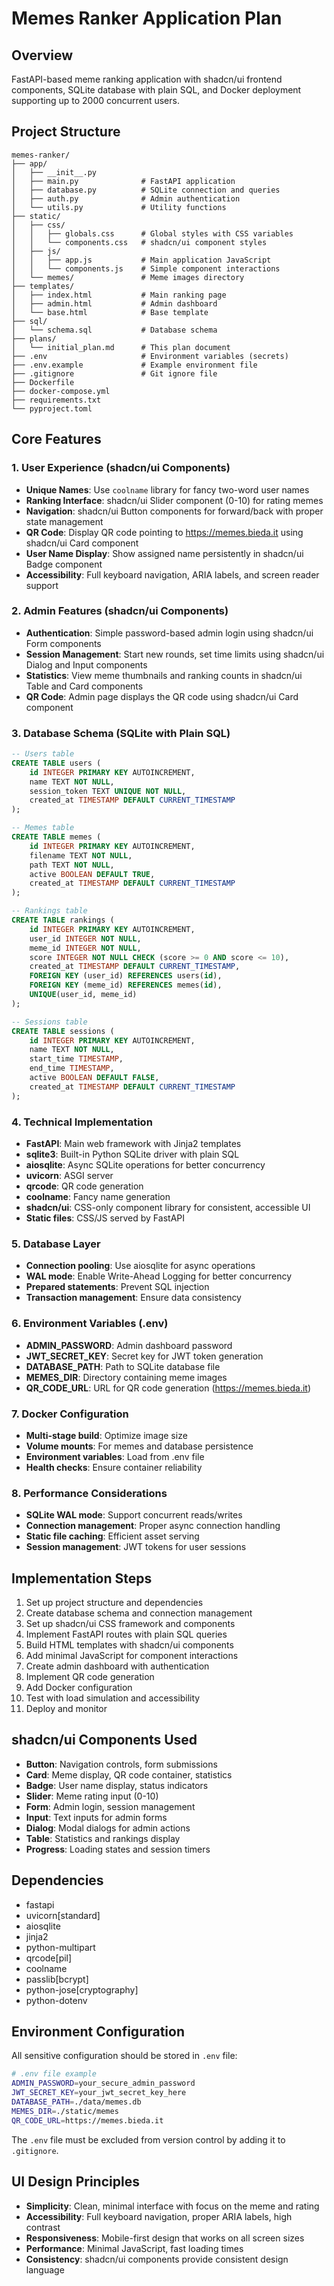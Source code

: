 # Memes Ranker Application Plan

## Overview

FastAPI-based meme ranking application with shadcn/ui frontend components, SQLite database with plain SQL, and Docker deployment supporting up to 2000 concurrent users.

## Project Structure

```
memes-ranker/
├── app/
│   ├── __init__.py
│   ├── main.py              # FastAPI application
│   ├── database.py          # SQLite connection and queries
│   ├── auth.py              # Admin authentication
│   └── utils.py             # Utility functions
├── static/
│   ├── css/
│   │   ├── globals.css      # Global styles with CSS variables
│   │   └── components.css   # shadcn/ui component styles
│   ├── js/
│   │   ├── app.js           # Main application JavaScript
│   │   └── components.js    # Simple component interactions
│   └── memes/               # Meme images directory
├── templates/
│   ├── index.html           # Main ranking page
│   ├── admin.html           # Admin dashboard
│   └── base.html            # Base template
├── sql/
│   └── schema.sql           # Database schema
├── plans/
│   └── initial_plan.md      # This plan document
├── .env                     # Environment variables (secrets)
├── .env.example             # Example environment file
├── .gitignore               # Git ignore file
├── Dockerfile
├── docker-compose.yml
├── requirements.txt
└── pyproject.toml
```

## Core Features

### 1. User Experience (shadcn/ui Components)

- **Unique Names**: Use `coolname` library for fancy two-word user names
- **Ranking Interface**: shadcn/ui Slider component (0-10) for rating memes
- **Navigation**: shadcn/ui Button components for forward/back with proper state management
- **QR Code**: Display QR code pointing to https://memes.bieda.it using shadcn/ui Card component
- **User Name Display**: Show assigned name persistently in shadcn/ui Badge component
- **Accessibility**: Full keyboard navigation, ARIA labels, and screen reader support

### 2. Admin Features (shadcn/ui Components)

- **Authentication**: Simple password-based admin login using shadcn/ui Form components
- **Session Management**: Start new rounds, set time limits using shadcn/ui Dialog and Input components
- **Statistics**: View meme thumbnails and ranking counts in shadcn/ui Table and Card components
- **QR Code**: Admin page displays the QR code using shadcn/ui Card component

### 3. Database Schema (SQLite with Plain SQL)

```sql
-- Users table
CREATE TABLE users (
    id INTEGER PRIMARY KEY AUTOINCREMENT,
    name TEXT NOT NULL,
    session_token TEXT UNIQUE NOT NULL,
    created_at TIMESTAMP DEFAULT CURRENT_TIMESTAMP
);

-- Memes table
CREATE TABLE memes (
    id INTEGER PRIMARY KEY AUTOINCREMENT,
    filename TEXT NOT NULL,
    path TEXT NOT NULL,
    active BOOLEAN DEFAULT TRUE,
    created_at TIMESTAMP DEFAULT CURRENT_TIMESTAMP
);

-- Rankings table
CREATE TABLE rankings (
    id INTEGER PRIMARY KEY AUTOINCREMENT,
    user_id INTEGER NOT NULL,
    meme_id INTEGER NOT NULL,
    score INTEGER NOT NULL CHECK (score >= 0 AND score <= 10),
    created_at TIMESTAMP DEFAULT CURRENT_TIMESTAMP,
    FOREIGN KEY (user_id) REFERENCES users(id),
    FOREIGN KEY (meme_id) REFERENCES memes(id),
    UNIQUE(user_id, meme_id)
);

-- Sessions table
CREATE TABLE sessions (
    id INTEGER PRIMARY KEY AUTOINCREMENT,
    name TEXT NOT NULL,
    start_time TIMESTAMP,
    end_time TIMESTAMP,
    active BOOLEAN DEFAULT FALSE,
    created_at TIMESTAMP DEFAULT CURRENT_TIMESTAMP
);
```

### 4. Technical Implementation

- **FastAPI**: Main web framework with Jinja2 templates
- **sqlite3**: Built-in Python SQLite driver with plain SQL
- **aiosqlite**: Async SQLite operations for better concurrency
- **uvicorn**: ASGI server
- **qrcode**: QR code generation
- **coolname**: Fancy name generation
- **shadcn/ui**: CSS-only component library for consistent, accessible UI
- **Static files**: CSS/JS served by FastAPI

### 5. Database Layer

- **Connection pooling**: Use aiosqlite for async operations
- **WAL mode**: Enable Write-Ahead Logging for better concurrency
- **Prepared statements**: Prevent SQL injection
- **Transaction management**: Ensure data consistency

### 6. Environment Variables (.env)

- **ADMIN_PASSWORD**: Admin dashboard password
- **JWT_SECRET_KEY**: Secret key for JWT token generation
- **DATABASE_PATH**: Path to SQLite database file
- **MEMES_DIR**: Directory containing meme images
- **QR_CODE_URL**: URL for QR code generation (https://memes.bieda.it)

### 7. Docker Configuration

- **Multi-stage build**: Optimize image size
- **Volume mounts**: For memes and database persistence
- **Environment variables**: Load from .env file
- **Health checks**: Ensure container reliability

### 8. Performance Considerations

- **SQLite WAL mode**: Support concurrent reads/writes
- **Connection management**: Proper async connection handling
- **Static file caching**: Efficient asset serving
- **Session management**: JWT tokens for user sessions

## Implementation Steps

1. Set up project structure and dependencies
1. Create database schema and connection management
1. Set up shadcn/ui CSS framework and components
1. Implement FastAPI routes with plain SQL queries
1. Build HTML templates with shadcn/ui components
1. Add minimal JavaScript for component interactions
1. Create admin dashboard with authentication
1. Implement QR code generation
1. Add Docker configuration
1. Test with load simulation and accessibility
1. Deploy and monitor

## shadcn/ui Components Used

- **Button**: Navigation controls, form submissions
- **Card**: Meme display, QR code container, statistics
- **Badge**: User name display, status indicators
- **Slider**: Meme rating input (0-10)
- **Form**: Admin login, session management
- **Input**: Text inputs for admin forms
- **Dialog**: Modal dialogs for admin actions
- **Table**: Statistics and rankings display
- **Progress**: Loading states and session timers

## Dependencies

- fastapi
- uvicorn[standard]
- aiosqlite
- jinja2
- python-multipart
- qrcode[pil]
- coolname
- passlib[bcrypt]
- python-jose[cryptography]
- python-dotenv

## Environment Configuration

All sensitive configuration should be stored in `.env` file:

```bash
# .env file example
ADMIN_PASSWORD=your_secure_admin_password
JWT_SECRET_KEY=your_jwt_secret_key_here
DATABASE_PATH=./data/memes.db
MEMES_DIR=./static/memes
QR_CODE_URL=https://memes.bieda.it
```

The `.env` file must be excluded from version control by adding it to `.gitignore`.

## UI Design Principles

- **Simplicity**: Clean, minimal interface with focus on the meme and rating
- **Accessibility**: Full keyboard navigation, proper ARIA labels, high contrast
- **Responsiveness**: Mobile-first design that works on all screen sizes
- **Performance**: Minimal JavaScript, fast loading times
- **Consistency**: shadcn/ui components provide consistent design language
